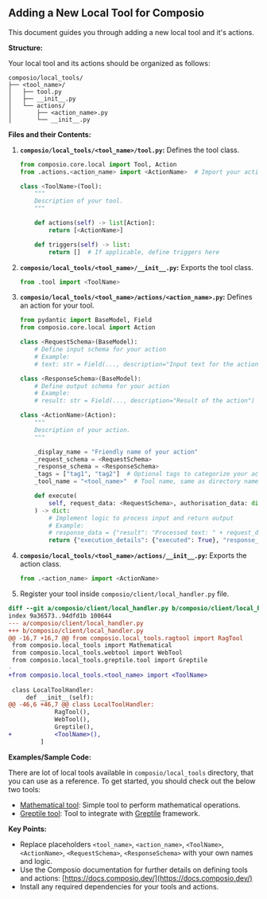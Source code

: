 ## Adding a New Local Tool for Composio

This document guides you through adding a new local tool and it's actions.

**Structure:**

Your local tool and its actions should be organized as follows:

```
composio/local_tools/
├── <tool_name>/
│   ├── tool.py
│   ├── __init__.py
│   └── actions/
│       ├── <action_name>.py
│       └── __init__.py
```

**Files and their Contents:**

1. **`composio/local_tools/<tool_name>/tool.py`:** Defines the tool class.

   ```python
   from composio.core.local import Tool, Action
   from .actions.<action_name> import <ActionName>  # Import your action class

   class <ToolName>(Tool):
       """
       Description of your tool.
       """

       def actions(self) -> list[Action]:
           return [<ActionName>]

       def triggers(self) -> list:
           return []  # If applicable, define triggers here
   ```

2. **`composio/local_tools/<tool_name>/__init__.py`:** Exports the tool class.

   ```python
   from .tool import <ToolName>
   ```

3. **`composio/local_tools/<tool_name>/actions/<action_name>.py`:** Defines an action for your tool.

   ```python
   from pydantic import BaseModel, Field
   from composio.core.local import Action

   class <RequestSchema>(BaseModel):
       # Define input schema for your action
       # Example:
       # text: str = Field(..., description="Input text for the action")

   class <ResponseSchema>(BaseModel):
       # Define output schema for your action
       # Example:
       # result: str = Field(..., description="Result of the action")

   class <ActionName>(Action):
       """
       Description of your action.
       """

       _display_name = "Friendly name of your action"
       _request_schema = <RequestSchema>
       _response_schema = <ResponseSchema>
       _tags = ["tag1", "tag2"]  # Optional tags to categorize your action
       _tool_name = "<tool_name>"  # Tool name, same as directory name

       def execute(
           self, request_data: <RequestSchema>, authorisation_data: dict = {}
       ) -> dict:
           # Implement logic to process input and return output
           # Example:
           # response_data = {"result": "Processed text: " + request_data.text}
           return {"execution_details": {"executed": True}, "response_data": response_data}
   ```

4. **`composio/local_tools/<tool_name>/actions/__init__.py`:** Exports the action class.

   ```python
   from .<action_name> import <ActionName>
   ```

5. Register your tool inside `composio/client/local_handler.py` file.

```diff
diff --git a/composio/client/local_handler.py b/composio/client/local_handler.py
index 9a36573..94dfd1b 100644
--- a/composio/client/local_handler.py
+++ b/composio/client/local_handler.py
@@ -16,7 +16,7 @@ from composio.local_tools.ragtool import RagTool
 from composio.local_tools import Mathematical
 from composio.local_tools.webtool import WebTool
 from composio.local_tools.greptile.tool import Greptile
-
+from composio.local_tools.<tool_name> import <ToolName>
 
 class LocalToolHandler:
     def __init__(self):
@@ -46,6 +46,7 @@ class LocalToolHandler:
             RagTool(),
             WebTool(),
             Greptile(),
+            <ToolName>(),
         ]
```

**Examples/Sample Code:**

There are lot of local tools available in `composio/local_tools` directory, that you can use as a reference. To get started, you should check out the below two tools:

- [Mathematical tool](https://github.com/SamparkAI/composio_sdk/blob/main/composio/local_tools/mathematical/tool.py): Simple tool to perform mathematical operations.
- [Greptile tool](https://github.com/SamparkAI/composio_sdk/blob/main/composio/local_tools/greptile/tool.py): Tool to integrate with [Greptile](https://github.com/hwchase17/greptile) framework.

**Key Points:**

* Replace placeholders `<tool_name>`, `<action_name>`, `<ToolName>`, `<ActionName>`, `<RequestSchema>`, `<ResponseSchema>` with your own names and logic.
* Use the Composio documentation for further details on defining tools and actions: [https://docs.composio.dev/](https://docs.composio.dev/)
* Install any required dependencies for your tools and actions.
